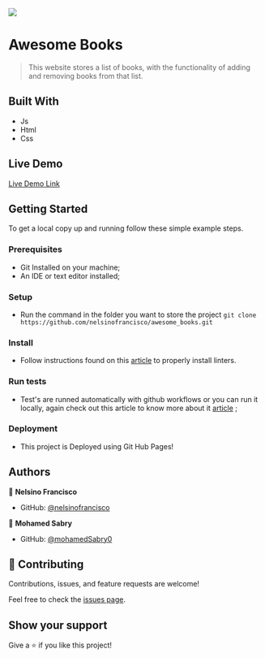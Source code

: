 ![](https://img.shields.io/badge/Microverse-blueviolet)

# Awesome Books

> This website stores a list of books, with the functionality of adding and removing books from that list.

## Built With

- Js
- Html
- Css

## Live Demo

[Live Demo Link](https://nelsinofrancisco.github.io/awesome_books/)


## Getting Started

To get a local copy up and running follow these simple example steps.

### Prerequisites

- Git Installed on your machine;
- An IDE or text editor installed;

### Setup
- Run the command in the folder you want to store the project `git clone https://github.com/nelsinofrancisco/awesome_books.git`

### Install

- Follow instructions found on this [article](https://github.com/microverseinc/linters-config) to properly install linters.

### Run tests
- Test's are runned automatically with github workflows or you can run it locally, again check out this article to know more about it [article](https://github.com/microverseinc/linters-config) ;

### Deployment
- This project is Deployed using Git Hub Pages!

## Authors

👤 **Nelsino Francisco**

- GitHub: [@nelsinofrancisco](https://github.com/nelsinofrancisco)

👤 **Mohamed Sabry**

- GitHub: [@mohamedSabry0](https://github.com/mohamedSabry0)

## 🤝 Contributing

Contributions, issues, and feature requests are welcome!

Feel free to check the [issues page](../../issues/).

## Show your support

Give a ⭐️ if you like this project!
